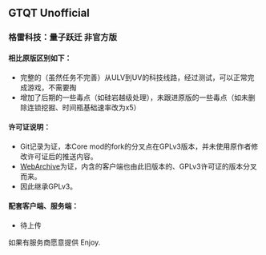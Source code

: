 ## GTQT Unofficial

### 格雷科技：量子跃迁 非官方版

#### 相比原版区别如下：

- 完整的（虽然任务不完善）从ULV到UV的科技线路，经过测试，可以正常完成游戏，不需要掏
- 增加了后期的一些毒点（如硅岩越级处理），未跟进原版的一些毒点（如未删除连锁挖掘、时间瓶基础速率改为x5）

#### 许可证说明：

- Git记录为证，本Core mod的fork的分叉点在GPLv3版本，并未使用原作者修改许可证后的推送内容。
- [WebArchive](https://archive.is/Zlfgw)为证，内含的客户端也由此旧版本的、GPLv3许可证的版本分叉而来。
- 因此继承GPLv3。

#### 配套客户端、服务端：

- 待上传

如果有服务商愿意提供
Enjoy.